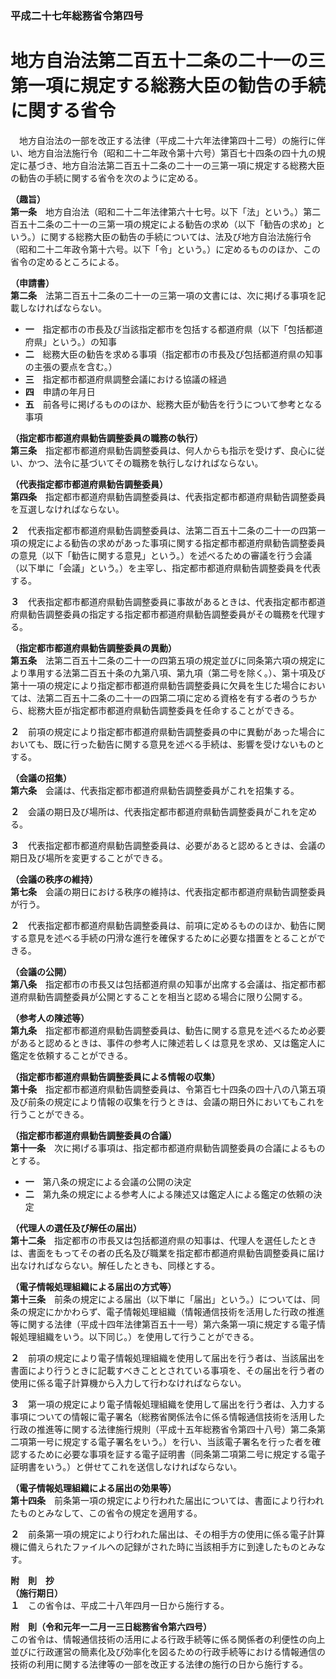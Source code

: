 ### 平成二十七年総務省令第四号  
# 地方自治法第二百五十二条の二十一の三第一項に規定する総務大臣の勧告の手続に関する省令  
　地方自治法の一部を改正する法律（平成二十六年法律第四十二号）の施行に伴い、地方自治法施行令（昭和二十二年政令第十六号）第百七十四条の四十九の規定に基づき、地方自治法第二百五十二条の二十一の三第一項に規定する総務大臣の勧告の手続に関する省令を次のように定める。  
  
**（趣旨）**  
**第一条**　地方自治法（昭和二十二年法律第六十七号。以下「法」という。）第二百五十二条の二十一の三第一項の規定による勧告の求め（以下「勧告の求め」という。）に関する総務大臣の勧告の手続については、法及び地方自治法施行令（昭和二十二年政令第十六号。以下「令」という。）に定めるもののほか、この省令の定めるところによる。  
  
**（申請書）**  
**第二条**　法第二百五十二条の二十一の三第一項の文書には、次に掲げる事項を記載しなければならない。  
* **一**　指定都市の市長及び当該指定都市を包括する都道府県（以下「包括都道府県」という。）の知事  
* **二**　総務大臣の勧告を求める事項（指定都市の市長及び包括都道府県の知事の主張の要点を含む。）  
* **三**　指定都市都道府県調整会議における協議の経過  
* **四**　申請の年月日  
* **五**　前各号に掲げるもののほか、総務大臣が勧告を行うについて参考となる事項  
  
**（指定都市都道府県勧告調整委員の職務の執行）**  
**第三条**　指定都市都道府県勧告調整委員は、何人からも指示を受けず、良心に従い、かつ、法令に基づいてその職務を執行しなければならない。  
  
**（代表指定都市都道府県勧告調整委員）**  
**第四条**　指定都市都道府県勧告調整委員は、代表指定都市都道府県勧告調整委員を互選しなければならない。  
  
**２**　代表指定都市都道府県勧告調整委員は、法第二百五十二条の二十一の四第一項の規定による勧告の求めがあった事項に関する指定都市都道府県勧告調整委員の意見（以下「勧告に関する意見」という。）を述べるための審議を行う会議（以下単に「会議」という。）を主宰し、指定都市都道府県勧告調整委員を代表する。  
  
**３**　代表指定都市都道府県勧告調整委員に事故があるときは、代表指定都市都道府県勧告調整委員の指定する指定都市都道府県勧告調整委員がその職務を代理する。  
  
**（指定都市都道府県勧告調整委員の異動）**  
**第五条**　法第二百五十二条の二十一の四第五項の規定並びに同条第六項の規定により準用する法第二百五十条の九第八項、第九項（第二号を除く。）、第十項及び第十一項の規定により指定都市都道府県勧告調整委員に欠員を生じた場合においては、法第二百五十二条の二十一の四第二項に定める資格を有する者のうちから、総務大臣が指定都市都道府県勧告調整委員を任命することができる。  
  
**２**　前項の規定により指定都市都道府県勧告調整委員の中に異動があった場合においても、既に行った勧告に関する意見を述べる手続は、影響を受けないものとする。  
  
**（会議の招集）**  
**第六条**　会議は、代表指定都市都道府県勧告調整委員がこれを招集する。  
  
**２**　会議の期日及び場所は、代表指定都市都道府県勧告調整委員がこれを定める。  
  
**３**　代表指定都市都道府県勧告調整委員は、必要があると認めるときは、会議の期日及び場所を変更することができる。  
  
**（会議の秩序の維持）**  
**第七条**　会議の期日における秩序の維持は、代表指定都市都道府県勧告調整委員が行う。  
  
**２**　代表指定都市都道府県勧告調整委員は、前項に定めるもののほか、勧告に関する意見を述べる手続の円滑な進行を確保するために必要な措置をとることができる。  
  
**（会議の公開）**  
**第八条**　指定都市の市長又は包括都道府県の知事が出席する会議は、指定都市都道府県勧告調整委員が公開とすることを相当と認める場合に限り公開する。  
  
**（参考人の陳述等）**  
**第九条**　指定都市都道府県勧告調整委員は、勧告に関する意見を述べるため必要があると認めるときは、事件の参考人に陳述若しくは意見を求め、又は鑑定人に鑑定を依頼することができる。  
  
**（指定都市都道府県勧告調整委員による情報の収集）**  
**第十条**　指定都市都道府県勧告調整委員は、令第百七十四条の四十八の八第五項及び前条の規定により情報の収集を行うときは、会議の期日外においてもこれを行うことができる。  
  
**（指定都市都道府県勧告調整委員の合議）**  
**第十一条**　次に掲げる事項は、指定都市都道府県勧告調整委員の合議によるものとする。  
* **一**　第八条の規定による会議の公開の決定  
* **二**　第九条の規定による参考人による陳述又は鑑定人による鑑定の依頼の決定  
  
**（代理人の選任及び解任の届出）**  
**第十二条**　指定都市の市長又は包括都道府県の知事は、代理人を選任したときは、書面をもってその者の氏名及び職業を指定都市都道府県勧告調整委員に届け出なければならない。解任したときも、同様とする。  
  
**（電子情報処理組織による届出の方式等）**  
**第十三条**　前条の規定による届出（以下単に「届出」という。）については、同条の規定にかかわらず、電子情報処理組織（情報通信技術を活用した行政の推進等に関する法律（平成十四年法律第百五十一号）第六条第一項に規定する電子情報処理組織をいう。以下同じ。）を使用して行うことができる。  
  
**２**　前項の規定により電子情報処理組織を使用して届出を行う者は、当該届出を書面により行うときに記載すべきこととされている事項を、その届出を行う者の使用に係る電子計算機から入力して行わなければならない。  
  
**３**　第一項の規定により電子情報処理組織を使用して届出を行う者は、入力する事項についての情報に電子署名（総務省関係法令に係る情報通信技術を活用した行政の推進等に関する法律施行規則（平成十五年総務省令第四十八号）第二条第二項第一号に規定する電子署名をいう。）を行い、当該電子署名を行った者を確認するために必要な事項を証する電子証明書（同条第二項第二号に規定する電子証明書をいう。）と併せてこれを送信しなければならない。  
  
**（電子情報処理組織による届出の効果等）**  
**第十四条**　前条第一項の規定により行われた届出については、書面により行われたものとみなして、この省令の規定を適用する。  
  
**２**　前条第一項の規定により行われた届出は、その相手方の使用に係る電子計算機に備えられたファイルへの記録がされた時に当該相手方に到達したものとみなす。  
  
**附　則　抄**  
**（施行期日）**  
**１**　この省令は、平成二十八年四月一日から施行する。  
  
**附　則（令和元年一二月一三日総務省令第六四号）**  
この省令は、情報通信技術の活用による行政手続等に係る関係者の利便性の向上並びに行政運営の簡素化及び効率化を図るための行政手続等における情報通信の技術の利用に関する法律等の一部を改正する法律の施行の日から施行する。  
  
